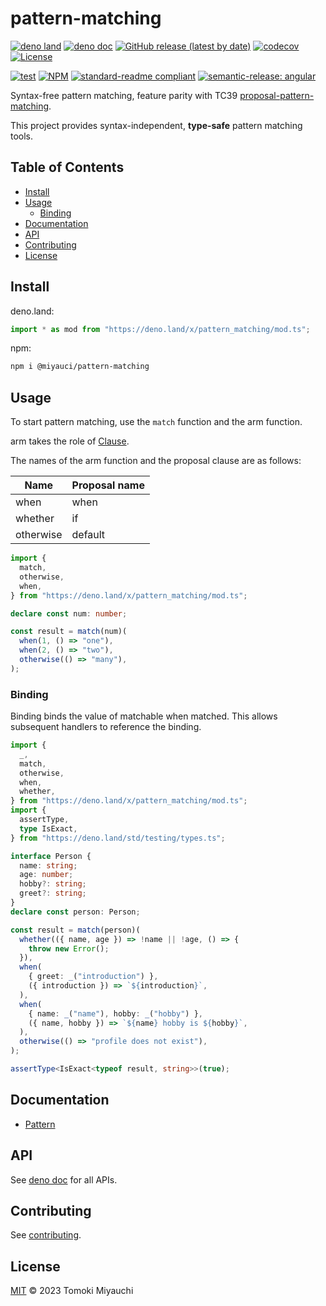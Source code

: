 # pattern-matching

[![deno land](http://img.shields.io/badge/available%20on-deno.land/x-lightgrey.svg?logo=deno)](https://deno.land/x/pattern_matching)
[![deno doc](https://doc.deno.land/badge.svg)](https://deno.land/x/pattern_matching?doc)
[![GitHub release (latest by date)](https://img.shields.io/github/v/release/TomokiMiyauci/pattern-matching)](https://github.com/TomokiMiyauci/pattern-matching/releases)
[![codecov](https://codecov.io/github/TomokiMiyauci/pattern-matching/branch/main/graph/badge.svg)](https://codecov.io/gh/TomokiMiyauci/pattern-matching)
[![License](https://img.shields.io/github/license/TomokiMiyauci/pattern-matching)](LICENSE)

[![test](https://github.com/TomokiMiyauci/pattern-matching/actions/workflows/test.yaml/badge.svg)](https://github.com/TomokiMiyauci/pattern-matching/actions/workflows/test.yaml)
[![NPM](https://nodei.co/npm/@miyauci/pattern-matching.png?mini=true)](https://nodei.co/npm/@miyauci/pattern-matching/)
[![standard-readme compliant](https://img.shields.io/badge/readme%20style-standard-brightgreen.svg)](https://github.com/RichardLitt/standard-readme)
[![semantic-release: angular](https://img.shields.io/badge/semantic--release-angular-e10079?logo=semantic-release)](https://github.com/semantic-release/semantic-release)

Syntax-free pattern matching, feature parity with TC39
[proposal-pattern-matching](https://github.com/tc39/proposal-pattern-matching).

This project provides syntax-independent, **type-safe** pattern matching tools.

## Table of Contents <!-- omit in toc -->

- [Install](#install)
- [Usage](#usage)
  - [Binding](#binding)
- [Documentation](#documentation)
- [API](#api)
- [Contributing](#contributing)
- [License](#license)

## Install

deno.land:

```ts
import * as mod from "https://deno.land/x/pattern_matching/mod.ts";
```

npm:

```bash
npm i @miyauci/pattern-matching
```

## Usage

To start pattern matching, use the `match` function and the arm function.

arm takes the role of
[Clause](https://github.com/tc39/proposal-pattern-matching#clause).

The names of the arm function and the proposal clause are as follows:

| Name      | Proposal name |
| --------- | ------------- |
| when      | when          |
| whether   | if            |
| otherwise | default       |

```ts
import {
  match,
  otherwise,
  when,
} from "https://deno.land/x/pattern_matching/mod.ts";

declare const num: number;

const result = match(num)(
  when(1, () => "one"),
  when(2, () => "two"),
  otherwise(() => "many"),
);
```

### Binding

Binding binds the value of matchable when matched. This allows subsequent
handlers to reference the binding.

```ts
import {
  _,
  match,
  otherwise,
  when,
  whether,
} from "https://deno.land/x/pattern_matching/mod.ts";
import {
  assertType,
  type IsExact,
} from "https://deno.land/std/testing/types.ts";

interface Person {
  name: string;
  age: number;
  hobby?: string;
  greet?: string;
}
declare const person: Person;

const result = match(person)(
  whether(({ name, age }) => !name || !age, () => {
    throw new Error();
  }),
  when(
    { greet: _("introduction") },
    ({ introduction }) => `${introduction}`,
  ),
  when(
    { name: _("name"), hobby: _("hobby") },
    ({ name, hobby }) => `${name} hobby is ${hobby}`,
  ),
  otherwise(() => "profile does not exist"),
);

assertType<IsExact<typeof result, string>>(true);
```

## Documentation

- [Pattern](docs/pattern.md)

## API

See [deno doc](https://deno.land/x/pattern_matching?doc) for all APIs.

## Contributing

See [contributing](CONTRIBUTING.md).

## License

[MIT](LICENSE) © 2023 Tomoki Miyauchi
